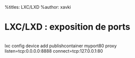 %titles: LXC/LXD
%author: xavki

# LXC/LXD : exposition de ports

<br>
lxc config device add publishcontainer myport80 proxy listen=tcp:0.0.0.0:8888 connect=tcp:127.0.0.1:80
